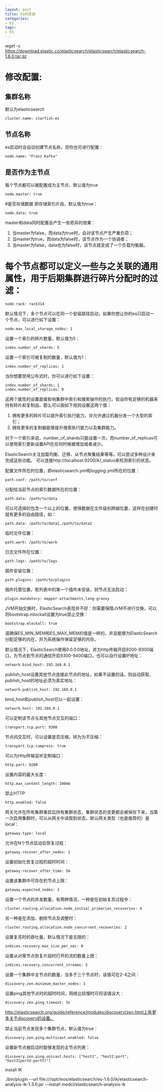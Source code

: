 ```yaml
---
layout: post
title: ES的安装
categories:
- ES
tags:
- ES
---
```


wget -c https://download.elastic.co/elasticsearch/elasticsearch/elasticsearch-1.6.0.tar.gz

# 修改配置:

## 集群名称
默认为elasticsearch

```
cluster.name: starfish-es
```

## 节点名称
es启动时会自动创建节点名称，但你也可进行配置：

```
node.name: "Franz Kafka"
```

## 是否作为主节点
每个节点都可以被配置成为主节点，默认值为true

```
node.master: true
```

#是否存储数据
即存储索引片段，默认值为true：

```
node.data: true
```
master和data同时配置会产生一些奇异的效果：

1. 当master为false，而data为true时，会对该节点产生严重负荷；
2. 当master为true，而data为false时，该节点作为一个协调者；
3. 当master为false，data也为false时，该节点就变成了一个负载均衡器。

# 每个节点都可以定义一些与之关联的通用属性，用于后期集群进行碎片分配时的过滤：


```
node.rack: rack314
```

 默认情况下，多个节点可以在同一个安装路径启动，如果你想让你的es只启动一个节点，可以进行如下设置：


```
node.max_local_storage_nodes: 1
```

设置一个索引的碎片数量，默认值为5：

```
index.number_of_shards: 5
```

设置一个索引可被复制的数量，默认值为1：

```
index.number_of_replicas: 1
```

当你想要禁用公布式时，你可以进行如下设置：

```
index.number_of_shards: 1
index.number_of_replicas: 0
```
这两个属性的设置直接影响集群中索引和搜索操作的执行。假设你有足够的机器来持有碎片和复制品，那么可以按如下规则设置这两个值：

1. 拥有更多的碎片可以提升索引执行能力，并允许通过机器分发一个大型的索引；
2. 拥有更多的复制器能够提升搜索执行能力以及集群能力。

对于一个索引来说，number_of_shards只能设置一次，而number_of_replicas可以使用索引更新设置API在任何时候被增加或者减少。

ElasticSearch关注加载均衡、迁移、从节点聚集结果等等。可以尝试多种设计来完成这些功能。
可以连接http://localhost:9200/A/_status来检测索引的状态。

配置文件所在的位置，即elasticsearch.yml和logging.yml所在的位置：


```
path.conf: /path/to/conf
```


 分配给当前节点的索引数据所在的位置：

```
path.data: /path/to/data
```

可以可选择的包含一个以上的位置，使得数据在文件级别跨越位置，这样在创建时就有更多的自由路径，如：

```
path.data: /path/to/data1,/path/to/data2
```

临时文件位置：

```
path.work: /path/to/work
```

日志文件所在位置：

```
path.logs: /path/to/logs
```

插件安装位置：

```
path.plugins: /path/to/plugins
```

插件托管位置，若列表中的某一个插件未安装，则节点无法启动：

```
plugin.mandatory: mapper-attachments,lang-groovy
```

JVM开始交换时，ElasticSearch表现并不好：你需要保障JVM不进行交换，可以将bootstrap.mlockall设置为true禁止交换：


```
bootstrap.mlockall: true
```

请确保ES_MIN_MEM和ES_MAX_MEM的值是一样的，并且能够为ElasticSearch分配足够的内在，并为系统操作保留足够的内存。

默认情况下，ElasticSearch使用0.0.0.0地址，并为http传输开启9200-9300端口，为节点到节点的通信开启9300-9400端口，也可以自行设置IP地址：

```
network.bind_host: 192.168.0.1
```

publish_host设置其他节点连接此节点的地址，如果不设置的话，则自动获取，publish_host的地址必须为真实地址：

```
network.publish_host: 192.168.0.1
```

bind_host和publish_host可以一起设置：

```
network.host: 192.168.0.1
```

可以定制该节点与其他节点交互的端口：

```
transport.tcp.port: 9300
```

节点间交互时，可以设置是否压缩，转为为不压缩：

```
transport.tcp.compress: true
```

可以为Http传输监听定制端口：

```
http.port: 9200
```

设置内容的最大长度：

```
http.max_content_length: 100mb
```

禁止HTTP

```
http.enabled: false
```

网关允许在所有集群重启后持有集群状态，集群状态的变更都会被保存下来，当第一次启用集群时，可以从网关中读取到状态，默认网关类型（也是推荐的）是local：

```
gateway.type: local
```

允许在N个节点启动后恢复过程：

```
gateway.recover_after_nodes: 1
```

设置初始化恢复过程的超时时间：

```
gateway.recover_after_time: 5m
```

设置该集群中可存在的节点上限：

```
gateway.expected_nodes: 2
```

设置一个节点的并发数量，有两种情况，一种是在初始复苏过程中：

```
cluster.routing.allocation.node_initial_primaries_recoveries: 4
```

另一种是在添加、删除节点及调整时：

```
cluster.routing.allocation.node_concurrent_recoveries: 2
```

设置复苏时的吞吐量，默认情况下是无限的：

```
indices.recovery.max_size_per_sec: 0
```

设置从对等节点恢复片段时打开的流的数量上限：

```
indices.recovery.concurrent_streams: 5
```

设置一个集群中主节点的数量，当多于三个节点时，该值可在2-4之间：

```
discovery.zen.minimum_master_nodes: 1
```

设置ping其他节点时的超时时间，网络比较慢时可将该值设大：

```
discovery.zen.ping.timeout: 3s
```

http://elasticsearch.org/guide/reference/modules/discovery/zen.html上有更多关于discovery的设置。

禁止当前节点发现多个集群节点，默认值为true：

```
discovery.zen.ping.multicast.enabled: false
```

设置新节点被启动时能够发现的主节点列表：

```
discovery.zen.ping.unicast.hosts: ["host1", "host2:port", "host3[portX-portY]"]
```


install IK

./bin/plugin --url file:///opt/mos/elasticsearch/es-1.6.0/ik/elasticsearch-analysis-ik-1.3.0.jar  --install   medcl/elasticsearch-analysis-ik
